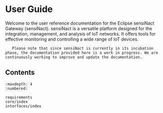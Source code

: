 # User Guide

Welcome to the user reference documentation for the Eclipse sensiNact Gateway (sensiNact). sensiNact is a versatile platform designed for the integration, management, and analysis of IoT networks. It offers tools for effective monitoring and controlling a wide range of IoT devices.


```{warning}
   Please note that since sensiNact is currently in its incubation phase, the documentation provided here is a work in progress. We are continuously working to improve and update the documentation.
```

## Contents

```{toctree}
:maxdepth: 4
:numbered:

requirements
core/index
interfaces/index
```

